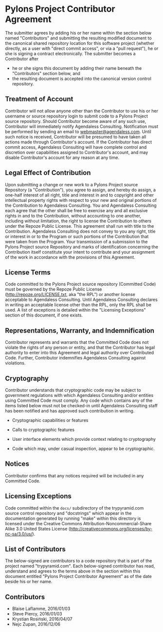 # Pylons Project Contributor Agreement

The submitter agrees by adding his or her name within the section below named "Contributors" and submitting the resulting modified document to the canonical shared repository location for this software project (whether directly, as a user with "direct commit access", or via a "pull request"), he or she is signing a contract electronically. The submitter becomes a Contributor after

- he or she signs this document by adding their name beneath the "Contributors" section below, and
- the resulting document is accepted into the canonical version control repository.

## Treatment of Account

Contributor will not allow anyone other than the Contributor to use his or her username or source repository login to submit code to a Pylons Project source repository. Should Contributor become aware of any such use, Contributor will immediately notify Agendaless Consulting. Notification must be performed by sending an email to webmaster@agendaless.com. Until such notice is received, Contributor will be presumed to have taken all actions made through Contributor's account. If the Contributor has direct commit access, Agendaless Consulting will have complete control and discretion over capabilities assigned to Contributor's account, and may disable Contributor's account for any reason at any time.

## Legal Effect of Contribution

Upon submitting a change or new work to a Pylons Project source Repository (a "Contribution"), you agree to assign, and hereby do assign, a one-half interest of all right, title and interest in and to copyright and other intellectual property rights with respect to your new and original portions of the Contribution to Agendaless Consulting. You and Agendaless Consulting each agree that the other shall be free to exercise any and all exclusive rights in and to the Contribution, without accounting to one another, including without limitation, the right to license the Contribution to others under the Repoze Public License. This agreement shall run with title to the Contribution. Agendaless Consulting does not convey to you any right, title or interest in or to the Program or such portions of the Contribution that were taken from the Program. Your transmission of a submission to the Pylons Project source Repository and marks of identification concerning the Contribution itself constitute your intent to contribute and your assignment of the work in accordance with the provisions of this Agreement.

## License Terms

Code committed to the Pylons Project source repository (Committed Code) must be governed by the Repoze Public License (http://repoze.org/LICENSE.txt, aka "the RPL") or another license acceptable to Agendaless Consulting. Until Agendaless Consulting declares in writing an acceptable license other than the RPL, only the RPL shall be used. A list of exceptions is detailed within the "Licensing Exceptions" section of this document, if one exists.

## Representations, Warranty, and Indemnification

Contributor represents and warrants that the Committed Code does not violate the rights of any person or entity, and that the Contributor has legal authority to enter into this Agreement and legal authority over Contributed Code. Further, Contributor indemnifies Agendaless Consulting against violations.

## Cryptography

Contributor understands that cryptographic code may be subject to government regulations with which Agendaless Consulting and/or entities using Committed Code must comply. Any code which contains any of the items listed below must not be checked-in until Agendaless Consulting staff has been notified and has approved such contribution in writing.

- Cryptographic capabilities or features

- Calls to cryptographic features

- User interface elements which provide context relating to cryptography

- Code which may, under casual inspection, appear to be cryptographic.

## Notices

Contributor confirms that any notices required will be included in any Committed Code.

## Licensing Exceptions

Code committed within the ``docs/`` subdirectory of the trypyramid.com source control repository and "docstrings" which appear in the documentation generated by running "make" within this directory is licensed under the Creative Commons Attribution-Noncommercial-Share Alike 3.0 United States License (http://creativecommons.org/licenses/by-nc-sa/3.0/us/).

## List of Contributors

The below-signed are contributors to a code repository that is part of the project named "trypyramid.com". Each below-signed contributor has read, understand and agrees to the terms above in the section within this document entitled "Pylons Project Contributor Agreement" as of the date beside his or her name.

## Contributors

- Blaise Laflamme, 2016/01/03
- Steve Piercy, 2016/01/03
- Krystian Rosiński, 2016/04/07
- Nejc Zupan, 2016/12/06
